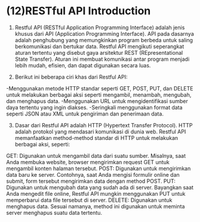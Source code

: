 
# (12)RESTful API Introduction

1. Restful API (RESTful Application Programming Interface) adalah jenis khusus dari API (Application Programming Interface). API pada dasarnya adalah penghubung yang memungkinkan program berbeda untuk saling berkomunikasi dan bertukar data. Restful API mengikuti seperangkat aturan tertentu yang disebut gaya arsitektur REST (REpresentational State Transfer). Aturan ini membuat komunikasi antar program menjadi lebih mudah, efisien, dan dapat digunakan secara luas.

2. Berikut ini beberapa ciri khas dari Restful API:

-Menggunakan metode HTTP standar seperti GET, POST, PUT, dan DELETE untuk melakukan berbagai aksi seperti mengambil, menambah, mengubah, dan menghapus data.
-Menggunakan URL untuk mengidentifikasi sumber daya tertentu yang ingin diakses.
-Seringkali menggunakan format data seperti JSON atau XML untuk pengiriman dan penerimaan data.

3. Dasar dari Restful API adalah HTTP (Hypertext Transfer Protocol).  HTTP adalah protokol yang mendasari komunikasi di dunia web. Restful API memanfaatkan method-method standar di HTTP untuk melakukan berbagai aksi, seperti:

GET: Digunakan untuk mengambil data dari suatu sumber. Misalnya, saat Anda membuka website, browser mengirimkan request GET untuk mengambil konten halaman tersebut.
POST: Digunakan untuk mengirimkan data baru ke server. Contohnya, saat Anda mengisi formulir online dan submit, form tersebut mengirimkan data dengan method POST.
PUT: Digunakan untuk mengubah data yang sudah ada di server. Bayangkan saat Anda mengedit file online, Restful API mungkin menggunakan PUT untuk memperbarui data file tersebut di server.
DELETE: Digunakan untuk menghapus data. Sesuai namanya, method ini digunakan untuk meminta server menghapus suatu data tertentu.

